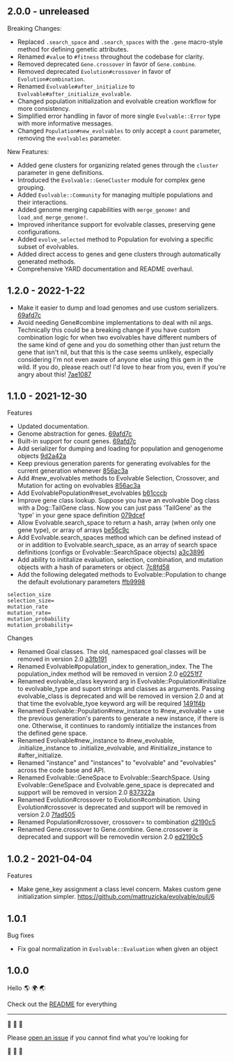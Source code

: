 ## 2.0.0 - unreleased

Breaking Changes:
* Replaced `.search_space` and `.search_spaces` with the `.gene` macro-style method for defining genetic attributes.
* Renamed `#value` to `#fitness` throughout the codebase for clarity.
* Removed deprecated `Gene.crossover` in favor of `Gene.combine`.
* Removed deprecated `Evolution#crossover` in favor of `Evolution#combination`.
* Renamed `Evolvable#after_initialize` to `Evolvable#after_initialize_evolvable`.
* Changed population initialization and evolvable creation workflow for more consistency.
* Simplified error handling in favor of more single  `Evolvable::Error` type with more informative messages.
* Changed `Population#new_evolvables` to only accept a `count` parameter, removing the `evolvables` parameter.

New Features:
* Added gene clusters for organizing related genes through the `cluster` parameter in gene definitions.
* Introduced the `Evolvable::GeneCluster` module for complex gene grouping.
* Added `Evolvable::Community` for managing multiple populations and their interactions.
* Added genome merging capabilities with `merge_genome!` and `load_and_merge_genome!`.
* Improved inheritance support for evolvable classes, preserving gene configurations.
* Added `evolve_selected` method to Population for evolving a specific subset of evolvables.
* Added direct access to genes and gene clusters through automatically generated methods.
* Comprehensive YARD documentation and README overhaul.

## 1.2.0 - 2022-1-22

* Make it easier to dump and load genomes and use custom serializers. [69afd7c](https://github.com/mattruzicka/evolvable/commit/69afd7c957cbf89cc03b4f3f0ba967bf571c34c5)
* Avoid needing Gene#combine implementations to deal with nil args. Technically this could be a breaking change if you have custom combination logic for when two evolvables have different numbers of the same kind of gene and you do something other than just return the gene that isn't nil, but that this is the case seems unlikely, especially considering I'm not even aware of anyone else using this gem in the wild. If you do, please reach out! I'd love to hear from you, even if you're angry about this! [7ae1087](https://github.com/mattruzicka/evolvable/commit/7ae108762505230d81afc79b2f6c3e679fadc1a4)


## 1.1.0 - 2021-12-30

Features
* Updated documentation.
* Genome abstraction for genes. [69afd7c](https://github.com/mattruzicka/evolvable/commit/69afd7c957cbf89cc03b4f3f0ba967bf571c34c5)
* Built-in support for count genes. [69afd7c](https://github.com/mattruzicka/evolvable/commit/69afd7c957cbf89cc03b4f3f0ba967bf571c34c5)
* Add serializer for dumping and loading for population and genogenome objects [9d2a42a](https://github.com/mattruzicka/evolvable/commit/9d2a42a29103e1525b3c5471578ee97baeb6e8c6)
* Keep previous generation parents for generating evolvables for the current generation whenever [856ac3a](https://github.com/mattruzicka/evolvable/commit/856ac3a778106d34221ce8ce8ae14b963877dc76)
* Add #new_evolvables methods to Evolvable Selection, Crossover, and Mutation for acting on evolvables [856ac3a](https://github.com/mattruzicka/evolvable/commit/856ac3a778106d34221ce8ce8ae14b963877dc76)
* Add EvolvablePopulation#reset_evolvables [b61cccb](https://github.com/mattruzicka/evolvable/commit/b61cccbee8ac8cc9f00496e5461131bb796af974)
* Improve gene class lookup. Suppose you have an evolvable Dog class with a Dog::TailGene class. Now you can just pass 'TailGene' as the 'type' in your gene space definition [079dcef](https://github.com/mattruzicka/evolvable/commit/079dcef000e57553db8c6e5b89207d2d8e5c9890)
* Allow Evolvable.search_space to return a hash, array (when only one gene type), or array of arrays [be56c9c](https://github.com/mattruzicka/evolvable/commit/be56c9cc73c7202abc4588cb20c340d1e49498ed)
* Add Evolvable.search_spaces method which can be defined instead of or in addition to Evolvable.search_space, as an array of search space definitions (configs or Evolvable::SearchSpace objects) [a3c3896](https://github.com/mattruzicka/evolvable/commit/a3c3896d8b1799b7fac6143812a5ef630f716d85)
* Add ability to inititalize evaluation, selection, combination, and mutation objects with a hash of parameters or object. [7c8fd58](https://github.com/mattruzicka/evolvable/commit/7c8fd586ec882f35e5ce35c5bc6a28982e4d0640)
* Add the following delegated methods to Evolvable::Population to change the default evolutionary parameters [ffb9998](https://github.com/mattruzicka/evolvable/commit/ffb9998b09f02fa6759322c324b2f448fd3af223)

```
selection_size
selection_size=
mutation_rate
mutation_rate=
mutation_probability
mutation_probability=
```


Changes
* Renamed Goal classes. The old, namespaced goal classes will be removed in version 2.0 [a3fb191](https://github.com/mattruzicka/evolvable/commit/a3fb1915230cc297e545d873a80f0324bca5833d)
* Renamed Evolvable#population_index to generation_index. The The population_index method will be removed in version 2.0 [e0251f7](https://github.com/mattruzicka/evolvable/commit/e0251f7c51818c30986d5a9a2b44f3834107ec55)
* Renamed evolvable_class keyword arg in Evolvable::Population#initialize to evolvable_type and suport strings and classes as arguments. Passing evolvable_class is deprecated and will be removed in version 2.0 and at that time the evolvable_tyoe keyword arg will be required [1491f4b](https://github.com/mattruzicka/evolvable/commit/1491f4b6f5bb615ae17e749922a852edce48072b)
* Renamed Evolvable::Population#new_instance to #new_evolvable + use the previous generation's parents to generate a new instance, if there is one. Otherwise, it continues to randomly intitialize the instances from the defined gene space.
* Renamed Evolvable#new_instance to #new_evolvable, .initialize_instance to .initialize_evolvable, and #initialize_instance to #after_initialize.
* Renamed "instance" and "instances" to "evolvable" and "evolvables" across the code base and API.
* Renamed Evolvable::GeneSpace to Evolvable::SearchSpace. Using Evolvable::GeneSpace and Evolvable.gene_space is deprecated and support will be removed in version 2.0 [837322a](https://github.com/mattruzicka/evolvable/commit/837322a66c87d6b3fdf992c1b6c7e1b2fb920fe7)
* Renamed Evolution#crossover to Evolution#combination. Using Evolution#crossover is deprecated and support will be removed in version 2.0 [7fad505](https://github.com/mattruzicka/evolvable/commit/7fad505a6dbc679412d5c0565d64791a6edad6b7)
* Renamed Population#crossover, crossover= to combination [d2190c5](https://github.com/mattruzicka/evolvable/commit/d2190c5b32584a95e25c40a30b685e634a1b6b7f)
* Renamed Gene.crossover to Gene.combine. Gene.crossover is deprecated and support will be removedin version 2.0 [ed2190c5](https://github.com/mattruzicka/evolvable/commit/ed2190c5b32584a95e25c40a30b685e634a1b6b7f)


## 1.0.2 - 2021-04-04

Features
* Make gene_key assignment a class level concern. Makes custom gene initialization simpler. https://github.com/mattruzicka/evolvable/pull/6

## 1.0.1

Bug fixes
* Fix goal normalization in `Evolvable::Evaluation` when given an object

## 1.0.0

Hello 🌎 🌍 🌏

Check out the [README](https://github.com/mattruzicka/evolvable/blob/master/README.md) for everything

___


🧬 🧬 🧬

Please [open an issue](https://github.com/mattruzicka/evolvable/issues/new) if you cannot find what you're looking for

🧬 🧬 🧬
